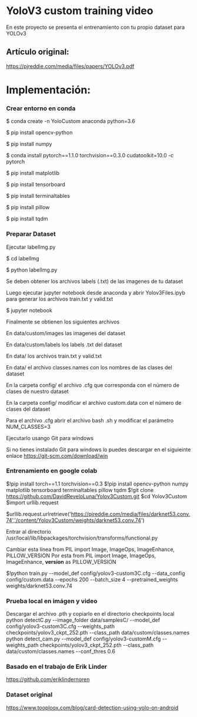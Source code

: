 # YoloV3 custom training video
En este proyecto se presenta el entrenamiento con tu propio dataset para YOLOv3

## Artículo original:
https://pjreddie.com/media/files/papers/YOLOv3.pdf

# Implementación:

### Crear entorno en conda

  $ conda create -n YoloCustom anaconda python=3.6
  
  $ pip install opencv-python 
  
  $ pip install numpy
  
  $ conda install pytorch==1.1.0 torchvision==0.3.0 cudatoolkit=10.0 -c pytorch
  
  $ pip install matplotlib
  
  $ pip install tensorboard
  
  $ pip install terminaltables
  
  $ pip install pillow
  
  $ pip install tqdm

### Preparar Dataset
  Ejecutar labelImg.py
  
  $ cd labelImg
  
  $ python labelImg.py
  
  Se deben obtener los archivos labels (.txt) de las imagenes de tu dataset
  
  Luego ejecutar jupyter notebook desde anaconda y abrir Yolov3Files.ipyb para generar los archivos train.txt y valid.txt
  
  $ jupyter notebook
  
  Finalmente se obtienen los siguientes archivos
  
  En data/custom/images las imagenes del dataset
  
  En data/custom/labels los labels .txt del dataset
  
  En data/ los archivos train.txt y valid.txt
  
  En data/ el archivo classes.names con los nombres de las clases del dataset
  
  En la carpeta config/ el archivo .cfg que corresponda con el número de clases de nuestro dataset
  
  En la carpeta config/ modificar el archivo custom.data con el número de clases del dataset
  
  Para el archivo .cfg abrir el archivo bash .sh y modificar el parámetro NUM_CLASSES=3
  
  Ejecutarlo usango Git para windows
  
  Si no tienes instalado Git para windows lo puedes descargar en el siguieinte enlace
  https://git-scm.com/download/win
  
  
### Entrenamiento en google colab
  $!pip install torch==1.1 torchvision==0.3
  $!pip install opencv-python numpy matplotlib tensorboard terminaltables pillow tqdm
  $!git clone https://github.com/DavidReveloLuna/Yolov3Custom.git
  $cd Yolov3Custom
  $import urllib.request

  $urllib.request.urlretrieve('https://pjreddie.com/media/files/darknet53.conv.74','/content/Yolov3Custom/weights/darknet53.conv.74')

  Entrar al directorio /usr/local/lib/libpackages/torchvision/transforms/functional.py
  
  Cambiar esta línea
	from PIL import Image, ImageOps, ImageEnhance, PILLOW_VERSION
  Por esta
    from PIL import Image, ImageOps, ImageEnhance, __version__ as PILLOW_VERSION
	
  $!python train.py --model_def config/yolov3-custom3C.cfg --data_config config/custom.data --epochs 200 --batch_size 4 --pretrained_weights weights/darknet53.conv.74
  
### Prueba local en imágen y video

   Descargar el archivo .pth y copiarlo en el directorio checkpoints local
   python detectC.py --image_folder data/samplesC/ --model_def config/yolov3-custom3C.cfg --weights_path checkpoints/yolov3_ckpt_252.pth --class_path data/custom/classes.names
   python detect_cam.py --model_def config/yolov3-customM.cfg --weights_path checkpoints/yolov3_ckpt_252.pth --class_path data/custom/classes.names --conf_thres 0.6

### Basado en el trabajo de Erik Linder
   https://github.com/eriklindernoren

### Dataset original
   https://www.tooploox.com/blog/card-detection-using-yolo-on-android



